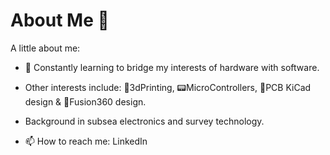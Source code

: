 # About Me 👋



A little about me:

- 🌱 Constantly learning to bridge my interests of hardware with software.
- Other interests include: 🔬3dPrinting, 📟MicroControllers, 📒PCB KiCad design & 🔧Fusion360 design.
- Background in subsea electronics and survey technology.
  
- 📫 How to reach me: LinkedIn


